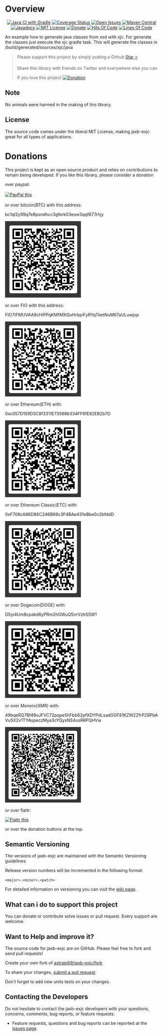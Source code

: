 # Overview

<div style="text-align: center">

[![Java CI with Gradle](https://github.com/astrapi69/jaxb-exjc/actions/workflows/gradle.yml/badge.svg)](https://github.com/astrapi69/jaxb-exjc/actions/workflows/gradle.yml)
[![Coverage Status](https://codecov.io/gh/astrapi69/jaxb-exjc/branch/develop/graph/badge.svg)](https://codecov.io/gh/astrapi69/jaxb-exjc)
[![Open Issues](https://img.shields.io/github/issues/astrapi69/jaxb-exjc.svg?style=flat)](https://github.com/astrapi69/jaxb-exjc/issues)
[![Maven Central](https://maven-badges.herokuapp.com/maven-central/io.github.astrapi69/jaxb-exjc/badge.svg)](https://maven-badges.herokuapp.com/maven-central/io.github.astrapi69/jaxb-exjc)
[![Javadocs](http://www.javadoc.io/badge/io.github.astrapi69/jaxb-exjc.svg)](http://www.javadoc.io/doc/io.github.astrapi69/jaxb-exjc)
[![MIT License](http://img.shields.io/badge/license-MIT-brightgreen.svg?style=flat)](http://opensource.org/licenses/MIT)
[![Donate](https://img.shields.io/badge/donate-❤-ff2244.svg)](https://www.paypal.com/cgi-bin/webscr?cmd=_s-xclick&hosted_button_id=GVBTWLRAZ7HB8)
[![Hits Of Code](https://hitsofcode.com/github/astrapi69/jaxb-exjc?branch=develop)](https://hitsofcode.com/github/astrapi69/jaxb-exjc/view?branch=develop)
[![Lines Of Code](https://tokei.rs/b1/github/astrapi69/jaxb-exjc)](https://github.com/astrapi69/jaxb-exjc)

</div>

An example how to generate java classes from xsd with xjc. For generate the classes just execute the xjc gradle task.
This will generate the classes in /build/generated/sources/xjc/java

> Please support this project by simply putting a Github <a class="github-button" href="https://github.com/astrapi69/jaxb-exjc" data-icon="octicon-star" aria-label="Star astrapi69/jaxb-exjc on GitHub">
> Star ⭐</a>
>
> Share this library with friends on Twitter and everywhere else you can
>
> If you love this project
> [![Donation](https://img.shields.io/badge/donate-❤-ff2244.svg)](https://www.paypal.com/cgi-bin/webscr?cmd=_s-xclick&hosted_button_id=GVBTWLRAZ7HB8)

## Note

No animals were harmed in the making of this library.

## License

The source code comes under the liberal MIT License, making jaxb-exjc great for all types of applications.

# Donations

This project is kept as an open source product and relies on contributions to remain being
developed. If you like this library, please consider a donation

over paypal:
<br>
<br>
<a href="https://www.paypal.com/cgi-bin/webscr?cmd=_s-xclick&hosted_button_id=MJ7V43GU2H386" target="_blank">
    <img src="https://www.paypalobjects.com/en_US/GB/i/btn/btn_donateCC_LG.gif"
        alt="PayPal this"
        title="PayPal – The safer, easier way to pay online!"
        style="border: none" />
</a>
<br>
<br>
or over bitcoin(BTC) with this address:

bc1ql2y99q7e8psndhcc3gferk03esw3qqf677rhjy

<img src="https://github.com/astrapi69/jgeohash/blob/master/src/main/resources/img/bc1ql2y99q7e8psndhcc3gferk03esw3qqf677rhjy.png"
alt="Donation Bitcoin Wallet" width="250"/>

or over FIO with this address:

FIO7tFMUVAA9cHiPPqKMfMXiSxHrbpiFyRYqTketNuM67aULuwjop

<img src="https://github.com/astrapi69/jgeohash/blob/master/src/main/resources/img/FIO7tFMUVAA9cHiPPqKMfMXiSxHrbpiFyRYqTketNuM67aULuwjop.png"
alt="Donation FIO Wallet" width="250"/>

or over Ethereum(ETH) with:

0xc057D159D3C8f3311E73568b334FF6fE82EB2b7D

<img src="https://github.com/astrapi69/jgeohash/blob/master/src/main/resources/img/0xc057D159D3C8f3311E73568b334FF6fE82EB2b7D.png"
alt="Donation Ethereum Wallet" width="250"/>

or over Ethereum Classic(ETC) with:

0xF708cA86D86C246B69c3F4BAe431eBbe0c2bfddD

<img src="https://github.com/astrapi69/jgeohash/blob/master/src/main/resources/img/0xF708cA86D86C246B69c3F4BAe431eBbe0c2bfddD.png"
alt="Donation Ethereum Classic Wallet" width="250"/>

or over Dogecoin(DOGE) with:

D5yi4Um8cpakd6yPRm2hGWuQ5nrVzhSSW1

<img src="https://github.com/astrapi69/jgeohash/blob/master/src/main/resources/img/D5yi4Um8cpakd6yPRm2hGWuQ5nrVzhSSW1.png"
alt="Donation Dogecoin Wallet" width="250"/>

or over Monero(XMR) with:

49bqeRQ7Bf49oJFVC72pqpe5hFbb62pfXDYPdLsadGGF81KZW2ZfrPZ8PbAVu5X2v1TYAspeczMya3cYQysNS4usRRPQHVw

<img src="https://github.com/astrapi69/jgeohash/blob/master/src/main/resources/img/49bqeRQ7Bf49oJFVC72pqpe5hFbb62pfXDYPdLsadGGF81KZW2ZfrPZ8PbAVu5X2v1TYAspeczMya3cYQysNS4usRRPQHVw.png"
alt="Donation Monero Wallet" width="250"/>

or over flattr:

<a href="https://flattr.com/submit/auto?fid=r7vp62&url=https%3A%2F%2Fgithub.com%2Fastrapi69%2Fjaxb-exjc" target="_blank">
<img src="http://api.flattr.com/button/flattr-badge-large.png" alt="Flattr this" title="Flattr this" style="border: none" />
</a>

or over the donation buttons at the top.

## Semantic Versioning

The versions of jaxb-exjc are maintained with the Semantic Versioning guidelines.

Release version numbers will be incremented in the following format:

`<major>.<minor>.<patch>`

For detailed information on versioning you can visit the [wiki page](https://github.com/lightblueseas/mvn-parent-projects/wiki/Semantic-Versioning).

## What can i do to support this project

You can donate or contribute solve issues or pull request. Every support are welcome.

## Want to Help and improve it? ###

The source code for jaxb-exjc are on GitHub. Please feel free to fork and send pull requests!

Create your own fork of [astrapi69/jaxb-exjc/fork](https://github.com/astrapi69/jaxb-exjc/fork)

To share your changes, [submit a pull request](https://github.com/astrapi69/jaxb-exjc/pull/new/develop).

Don't forget to add new units tests on your changes.

## Contacting the Developers

Do not hesitate to contact the jaxb-exjc developers with your questions, concerns, comments, bug reports, or feature requests.
- Feature requests, questions and bug reports can be reported at the [issues page](https://github.com/astrapi69/jaxb-exjc/issues).

